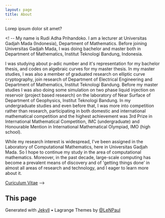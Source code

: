 ```yaml
---
layout: page
title: About
---
```



Lorep ipsum dolor sit amet? 

<! -- My name is Rudi Adha Prihandoko. I am a lecturer at Universitas Gadjah Mada (Indonesia), Department of Mathematics. Before joining Universitas Gadjah Mada, I was doing bachelor and master both in Department of Mathematics, Institut Teknologi Bandung, Indonesia.

I was studying about p-adic number and it's representation for my bachelor thesis, and codes on algebraic curves for my master thesis. In my master studies, I was also a member of graduated research on elliptic curve cryptography, join research of Department of Electrical Engineering and Department of Mathematics, Institut Teknologi Bandung. Before my master studies I was also doing some simulation on two phase liquid injection on reservoir (project based research) on the laboratory of Near Surface of Department of Geophysics, Institut Teknologi Bandung. In my undergraduate studies and even before that, I was more into competition rather than research, participating in both domestic and international mathematical competition and the highest achievement was 3rd Prize in International Mathematical Competition, IMC (undergraduate) and Honourable Mention in International Mathematical Olympiad, IMO (high school).

While my research interest is widespread, I've been assigned in the Laboratory of Computational Mathematics, here in Universitas Gadjah Mada. So I hope to continue my study in the area of computational mathematics. Moreover, in the past decade, large-scale computing has become a prevalent means of discovery and of 'getting things done' in almost all areas of research and technology, and I eager to learn more about it.


[Curiculum Vitae](/files/CV-Rudi-Adha-Prihandoko.pdf) --> 

## This page

Generated with [Jekyll](jekyllrb.org) • Lagrange Themes by [@LeNPaul](https://github.com/LeNPaul/Lagrange/)
